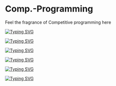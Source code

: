 # Comp.-Programming
Feel the fragrance of Competitive programming here

[![Typing SVG](https://readme-typing-svg.herokuapp.com?lines=Competitive+Programming)](https://git.io/typing-svg)

[![Typing SVG](https://readme-typing-svg.herokuapp.com?color=32F76B&lines=%E2%97%A4----------------)](https://git.io/typing-svg)

[![Typing SVG](https://readme-typing-svg.herokuapp.com?color=32F76B&lines=%7C+Lets+%E2%9D%A4+Code+++%7C)](https://git.io/typing-svg)

[![Typing SVG](https://readme-typing-svg.herokuapp.com?color=32F76B&lines=%7C+Palash+Mishra++%7C)](https://git.io/typing-svg)

[![Typing SVG](https://readme-typing-svg.herokuapp.com?color=32F76B&lines=%7C++JUET%2CGuna+++++%7C)](https://git.io/typing-svg)

[![Typing SVG](https://readme-typing-svg.herokuapp.com?color=32F76B&lines=+----------------%E2%97%A2)](https://git.io/typing-svg)



<!-- //◤----------------
//| Lets ❤ Code   |
//| Palash Mishra  |
//|  JUET,Guna     |
// ----------------◢ -->
